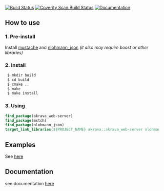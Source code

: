[![Build Status](https://travis-ci.org/akrava/web-framework.svg?branch=master)](https://travis-ci.org/akrava/web-framework)
[![Coverity Scan Build Status](https://img.shields.io/coverity/scan/16090.svg)](https://scan.coverity.com/projects/akrava-web-framework)
[![Documentation](https://img.shields.io/badge/docs-doxygen-blue.svg)](http://akrava.github.io/web-framework)
## How to use
### 1. Pre-install
Install [mustache](https://github.com/no1msd/mstch) and [nlohmann_json](https://github.com/nlohmann/json) _(it also may require boost or other libraries)_
### 2. Install
```bash
 $ mkdir build
 $ cd build
 $ cmake ..
 $ make
 $ make install
```
### 3. Using
```cmake
find_package(akrava_web-server)
find_package(mstch)
find_package(nlohmann_json)
target_link_libraries(${PROJECT_NAME} akrava::akrava_web-server nlohmann_json::nlohmann_json mstch::mstch)
```
## Examples 
See [here](examples/)
## Documentation
see documentation [here](docs/refman.pdf)

